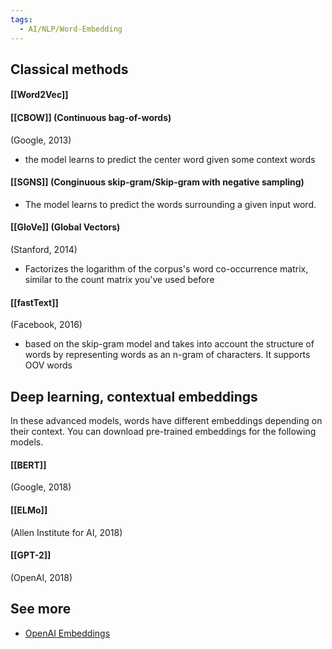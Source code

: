 ```yaml
---
tags:
  - AI/NLP/Word-Embedding
---
```



## Classical methods
#### [[Word2Vec]]

#### [[CBOW]] (Continuous bag-of-words)
(Google, 2013)
- the model learns to predict the center word given some context words

#### [[SGNS]] (Conginuous skip-gram/Skip-gram with negative sampling)
- The model learns to predict the words surrounding a given input word.

#### [[GloVe]] (Global Vectors)
(Stanford, 2014)
- Factorizes the logarithm of the corpus's word co-occurrence matrix, similar to the count matrix you've used before

#### [[fastText]]
(Facebook, 2016)
- based on the skip-gram model and takes into account the structure of words by representing words as an n-gram of characters. It supports OOV words

## Deep learning, contextual embeddings
In these advanced models, words have different embeddings depending on their context. You can download pre-trained embeddings for the following models.
#### [[BERT]] 
(Google, 2018)

#### [[ELMo]]
(Allen Institute for AI, 2018)

#### [[GPT-2]]
(OpenAI, 2018)


## See more

- [OpenAI Embeddings](https://platform.openai.com/docs/guides/embeddings/what-are-embeddings)

